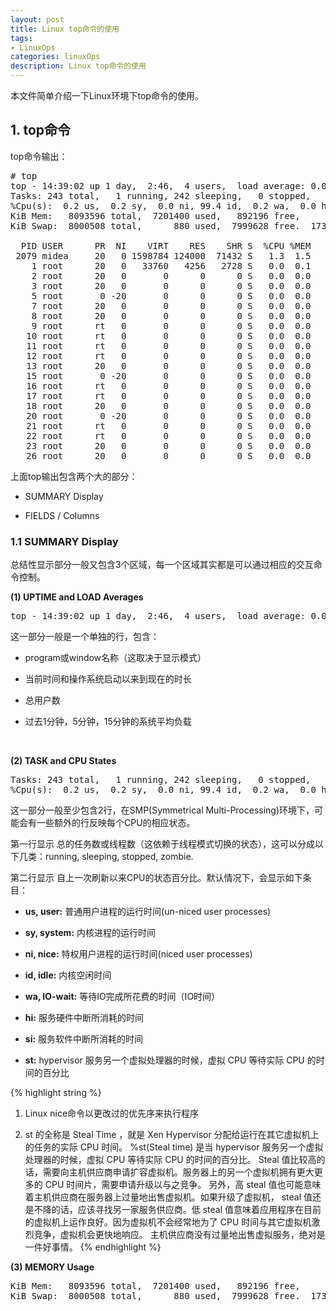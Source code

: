 ```yaml
---
layout: post
title: Linux top命令的使用
tags:
- LinuxOps
categories: linuxOps
description: Linux top命令的使用
---
```



本文件简单介绍一下Linux环境下top命令的使用。

<!-- more -->

## 1. top命令

top命令输出：
<pre>
# top
top - 14:39:02 up 1 day,  2:46,  4 users,  load average: 0.00, 0.00, 0.00
Tasks: 243 total,   1 running, 242 sleeping,   0 stopped,   0 zombie
%Cpu(s):  0.2 us,  0.2 sy,  0.0 ni, 99.4 id,  0.2 wa,  0.0 hi,  0.0 si,  0.0 st
KiB Mem:   8093596 total,  7201400 used,   892196 free,     1000 buffers
KiB Swap:  8000508 total,      880 used,  7999628 free.  1732676 cached Mem

  PID USER      PR  NI    VIRT    RES    SHR S  %CPU %MEM     TIME+ COMMAND                                                                                                
 2079 midea     20   0 1598784 124000  71432 S   1.3  1.5   8:59.30 compiz                                                                                                 
    1 root      20   0   33760   4256   2728 S   0.0  0.1   0:01.33 init                                                                                                   
    2 root      20   0       0      0      0 S   0.0  0.0   0:00.02 kthreadd                                                                                               
    3 root      20   0       0      0      0 S   0.0  0.0   0:00.94 ksoftirqd/0                                                                                            
    5 root       0 -20       0      0      0 S   0.0  0.0   0:00.00 kworker/0:0H                                                                                           
    7 root      20   0       0      0      0 S   0.0  0.0   0:24.76 rcu_sched                                                                                              
    8 root      20   0       0      0      0 S   0.0  0.0   0:00.00 rcu_bh                                                                                                 
    9 root      rt   0       0      0      0 S   0.0  0.0   0:00.00 migration/0                                                                                            
   10 root      rt   0       0      0      0 S   0.0  0.0   0:00.33 watchdog/0                                                                                             
   11 root      rt   0       0      0      0 S   0.0  0.0   0:00.33 watchdog/1                                                                                             
   12 root      rt   0       0      0      0 S   0.0  0.0   0:00.01 migration/1                                                                                            
   13 root      20   0       0      0      0 S   0.0  0.0   0:01.03 ksoftirqd/1                                                                                            
   15 root       0 -20       0      0      0 S   0.0  0.0   0:00.00 kworker/1:0H                                                                                           
   16 root      rt   0       0      0      0 S   0.0  0.0   0:00.32 watchdog/2                                                                                             
   17 root      rt   0       0      0      0 S   0.0  0.0   0:00.00 migration/2                                                                                            
   18 root      20   0       0      0      0 S   0.0  0.0   0:00.72 ksoftirqd/2                                                                                            
   20 root       0 -20       0      0      0 S   0.0  0.0   0:00.00 kworker/2:0H                                                                                           
   21 root      rt   0       0      0      0 S   0.0  0.0   0:00.33 watchdog/3                                                                                             
   22 root      rt   0       0      0      0 S   0.0  0.0   0:00.01 migration/3                                                                                            
   23 root      20   0       0      0      0 S   0.0  0.0   0:01.28 ksoftirqd/3                                                                                            
   26 root      20   0       0      0      0 S   0.0  0.0   0:00.00 kdevtmpfs  
</pre>

上面top输出包含两个大的部分：

* SUMMARY Display

* FIELDS / Columns

### 1.1 SUMMARY Display

总结性显示部分一般又包含3个区域，每一个区域其实都是可以通过相应的交互命令控制。

**(1) UPTIME and LOAD Averages**
<pre>
top - 14:39:02 up 1 day,  2:46,  4 users,  load average: 0.00, 0.00, 0.00
</pre>

这一部分一般是一个单独的行，包含： 

* program或window名称（这取决于显示模式）

* 当前时间和操作系统启动以来到现在的时长

* 总用户数

* 过去1分钟，5分钟，15分钟的系统平均负载

<br />

**(2) TASK and CPU States**
<pre>
Tasks: 243 total,   1 running, 242 sleeping,   0 stopped,   0 zombie
%Cpu(s):  0.2 us,  0.2 sy,  0.0 ni, 99.4 id,  0.2 wa,  0.0 hi,  0.0 si,  0.0 st
</pre>
这一部分一般至少包含2行，在SMP(Symmetrical Multi-Processing)环境下，可能会有一些额外的行反映每个CPU的相应状态。

第一行显示 总的任务数或线程数（这依赖于线程模式切换的状态），这可以分成以下几类：running, sleeping, stopped, zombie.

第二行显示 自上一次刷新以来CPU的状态百分比。默认情况下，会显示如下条目：

* **us, user:** 普通用户进程的运行时间(un-niced user processes)

* **sy, system:** 内核进程的运行时间

* **ni, nice:** 特权用户进程的运行时间(niced user processes)

* **id, idle:** 内核空闲时间

* **wa, IO-wait:** 等待IO完成所花费的时间（IO时间）

* **hi:** 服务硬件中断所消耗的时间

* **si:** 服务软件中断所消耗的时间

* **st:**  hypervisor 服务另一个虚拟处理器的时候，虚拟 CPU 等待实际 CPU 的时间的百分比


{% highlight string %}
1. Linux nice命令以更改过的优先序来执行程序

2. st 的全称是 Steal Time ，就是 Xen Hypervisor 分配给运行在其它虚拟机上的任务的实际 CPU 时间。
%st(Steal time) 是当 hypervisor 服务另一个虚拟处理器的时候，虚拟 CPU 等待实际 CPU 的时间的百分比。
Steal 值比较高的话，需要向主机供应商申请扩容虚拟机。服务器上的另一个虚拟机拥有更大更多的 CPU 时间片，需要申请升级以与之竞争。
另外，高 steal 值也可能意味着主机供应商在服务器上过量地出售虚拟机。如果升级了虚拟机， steal 值还是不降的话，应该寻找另一家服务供应商。低 steal 值意味着应用程序在目前的虚拟机上运作良好。因为虚拟机不会经常地为了 CPU 时间与其它虚拟机激烈竞争，虚拟机会更快地响应。
主机供应商没有过量地出售虚拟服务，绝对是一件好事情。
{% endhighlight %}


**(3) MEMORY Usage**
<pre>
KiB Mem:   8093596 total,  7201400 used,   892196 free,     1000 buffers
KiB Swap:  8000508 total,      880 used,  7999628 free.  1732676 cached Mem
<pre>




<br />
<br />
<br />


